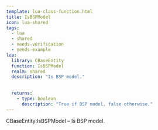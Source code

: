 ```yaml
---
template: lua-class-function.html
title: IsBSPModel
icon: lua-shared
tags:
  - lua
  - shared
  - needs-verification
  - needs-example
lua:
  library: CBaseEntity
  function: IsBSPModel
  realm: shared
  description: "Is BSP model."
  
  
  returns:
    - type: boolean
      description: "True if BSP model, false otherwise."
---
```


<div class="lua__search__keywords">
CBaseEntity:IsBSPModel &#x2013; Is BSP model.
</div>
